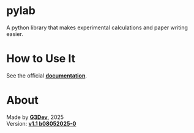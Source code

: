 # pylab
A python library that makes experimental calculations and paper writing easier.

# How to Use It
See the official [**documentation**](https://github.com/G3Dev-0/pylab/blob/main/DOCUMENTATION.md).

# About
Made by [**G3Dev**](https://github.com/G3Dev-0), 2025\
Version: [**v1.1 b08052025-0**](https://github.com/G3Dev-0/pylab)